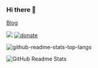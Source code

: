 ### Hi there 👋 

[Blog](https://shiyiya.github.io/)

![](https://visitor-badge.glitch.me/badge?page_id=shiyiya.visitor-badge)
[![donate](https://img.shields.io/badge/$-donate-ff69b4.svg)](https://paypal.me/ShiYiYa)

![github-readme-stats-top-langs](https://github-readme-stats.vercel.app/api/top-langs/?username=shiyiya&layout=compact&hide_title=true)

![GitHub Readme Stats](https://github-readme-stats.vercel.app/api?username=shiyiya&show_icons=true&hide_title=true)

<!-- <img align="center" style="width: 100%; height: 22vh" src="https://readme.app.surmon.me/api/render?template_id=github-top-languages&props.username=shiyiya"></img> -->

